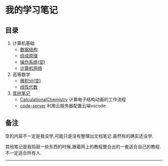 # 我的学习笔记
## 目录
1. 计算机基础
    - [数据结构](./tree/master/ComputerScience/DataStructure/DataStructure.md)
    - [组成原理](../tree/master/ComputerScience/ComputerOrganization/ComputerOrganization.md)
    - [操作系统(空)](.../tree/master/ComputerScience/OperatingSystem/OperatingSystem.md)
    - [计算机网络](../tree/master/ComputerScience/ComputerNetworking/ComputerNetworking.md)
2. 高等数学
    - [微积分(空)](../tree/master/FurtherMathematics/LinearAlgebra/LinearAlgebra/.md)
    - [线性代数](../tree/master/FurtherMathematics/InfinitesimalCalculus/InfinitesimalCalculus.md)
3. [其他笔记](../tree/master/OtherNote)
    - [CalculationalChemistry](../tree/master/OtherNote/CalculationalChemistry.md)
    计算电子结构动画的工作流程
    - [code-server](../tree/master/OtherNote/code-server.md)
    利用云服务器配置云端vscode

## 备注
空的内容不一定是我没学,可能只是没有整理出文档笔记.虽然有的确实还没学.

其他笔记是我捣鼓一些东西的时候,跟着网上的教程整合出的一套适合自己的教程.不一定适合所有人.

---
